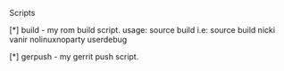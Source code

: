 Scripts

[*] build - my rom build script.
            usage: source build <codename> <rom> <username> <build variant>
            i.e: source build nicki vanir nolinuxnoparty userdebug

[*] gerpush - my gerrit push script.
